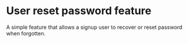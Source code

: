 # User reset password feature
A simple feature that allows a signup user to recover or reset password when forgotten.
